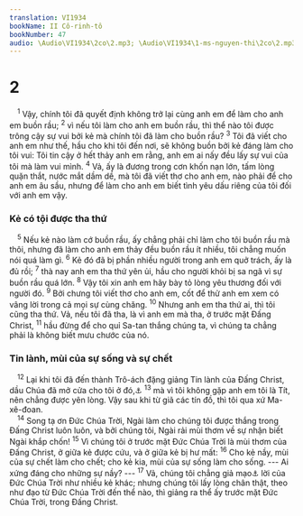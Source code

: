 ```yaml
---
translation: VI1934
bookName: II Cô-rinh-tô 
bookNumber: 47
audio: \Audio\VI1934\2co\2.mp3; \Audio\VI1934\1-ms-nguyen-thi\2co\2.mp3; \Audio\VI1934\2-ms-david-dong\2co\2.mp3
---
```


<div class="title"><h1>2</h1></div>
<span class="verse 2co_2_1"> <sup>1</sup> Vậy, chính tôi đã quyết định không trở lại cùng anh em để làm cho anh em buồn rầu; </span>
<span class="verse 2co_2_2"><sup>2</sup> vì nếu tôi làm cho anh em buồn rầu, thì thể nào tôi được trông cậy sự vui bởi kẻ mà chính tôi đã làm cho buồn rầu? </span>
<span class="verse 2co_2_3"><sup>3</sup> Tôi đã viết cho anh em như thế, hầu cho khi tôi đến nơi, sẽ không buồn bởi kẻ đáng làm cho tôi vui: Tôi tin cậy ở hết thảy anh em rằng, anh em ai nấy đều lấy sự vui của tôi mà làm vui mình. </span>
<span class="verse 2co_2_4"><sup>4</sup> Vả, ấy là đương trong cơn khốn nạn lớn, tấm lòng quặn thắt, nước mắt dầm dề, mà tôi đã viết thơ cho anh em, nào phải để cho anh em âu sầu, nhưng để làm cho anh em biết tình yêu dấu riêng của tôi đối với anh em vậy. <br/></span>
<div class="title"><h3>Kẻ có tội được tha thứ</h3></div>
<span class="verse 2co_2_5"> <sup>5</sup> Nếu kẻ nào làm cớ buồn rầu, ấy chẳng phải chỉ làm cho tôi buồn rầu mà thôi, nhưng đã làm cho anh em thảy đều buồn rầu ít nhiều, tôi chẳng muốn nói quá làm gì. </span>
<span class="verse 2co_2_6"><sup>6</sup> Kẻ đó đã bị phần nhiều người trong anh em quở trách, ấy là đủ rồi; </span>
<span class="verse 2co_2_7"><sup>7</sup> thà nay anh em tha thứ yên ủi, hầu cho người khỏi bị sa ngã vì sự buồn rầu quá lớn. </span>
<span class="verse 2co_2_8"><sup>8</sup> Vậy tôi xin anh em hãy bày tỏ lòng yêu thương đối với người đó. </span>
<span class="verse 2co_2_9"><sup>9</sup> Bởi chưng tôi viết thơ cho anh em, cốt để thử anh em xem có vâng lời trong cả mọi sự cùng chăng. </span>
<span class="verse 2co_2_10"><sup>10</sup> Nhưng anh em tha thứ ai, thì tôi cũng tha thứ. Vả, nếu tôi đã tha, là vì anh em mà tha, ở trước mặt Đấng Christ, </span>
<span class="verse 2co_2_11"><sup>11</sup> hầu đừng để cho quỉ Sa-tan thắng chúng ta, vì chúng ta chẳng phải là không biết mưu chước của nó. <br/></span>
<div class="title"><h3>Tin lành, mùi của sự sống và sự chết</h3></div>
<span class="verse 2co_2_12"> <sup>12</sup> Lại khi tôi đã đến thành Trô-ách đặng giảng Tin lành của Đấng Christ, dầu Chúa đã mở cửa cho tôi ở đó,<a data-toggle="tooltip" data-placement="bottom" title="Cong 20:1">⚓</a></span>
<span class="verse 2co_2_13"><sup>13</sup> mà vì tôi không gặp anh em tôi là Tít, nên chẳng được yên lòng. Vậy sau khi từ giã các tín đồ, thì tôi qua xứ Ma-xê-đoan. <br/></span>
<span class="verse 2co_2_14"> <sup>14</sup> Song tạ ơn Đức Chúa Trời, Ngài làm cho chúng tôi được thắng trong Đấng Christ luôn luôn, và bởi chúng tôi, Ngài rải mùi thơm về sự nhận biết Ngài khắp chốn! </span>
<span class="verse 2co_2_15"><sup>15</sup> Vì chúng tôi ở trước mặt Đức Chúa Trời là mùi thơm của Đấng Christ, ở giữa kẻ được cứu, và ở giữa kẻ bị hư mất: </span>
<span class="verse 2co_2_16"><sup>16</sup> Cho kẻ nầy, mùi của sự chết làm cho chết; cho kẻ kia, mùi của sự sống làm cho sống. --- Ai xứng đáng cho những sự nầy? --- </span>
<span class="verse 2co_2_17"><sup>17</sup> Vả, chúng tôi chẳng giả mạo<a data-toggle="tooltip" data-placement="bottom" title="Nt: bán dạo">⚓</a> lời của Đức Chúa Trời như nhiều kẻ khác; nhưng chúng tôi lấy lòng chân thật, theo như đạo từ Đức Chúa Trời đến thể nào, thì giảng ra thể ấy trước mặt Đức Chúa Trời, trong Đấng Christ. <br/></span>
